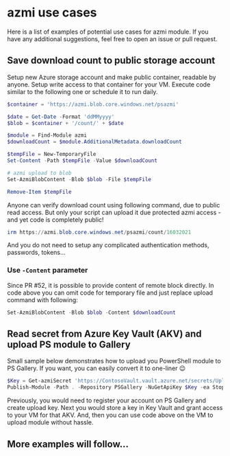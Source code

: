 # azmi use cases

Here is a list of examples of potential use cases for azmi module.
If you have any additional suggestions, feel free to open an issue or pull request.

## Save download count to public storage account

Setup new Azure storage account and make public container, readable by anyone.
Setup write access to that container for your VM.
Execute code similar to the following one or schedule it to run daily.

```PowerShell
$container = 'https://azmi.blob.core.windows.net/psazmi'

$date = Get-Date -Format 'ddMMyyyy'
$blob = $container + '/count/' + $date

$module = Find-Module azmi
$downloadCount = $module.AdditionalMetadata.downloadCount

$tempFile = New-TemporaryFile
Set-Content -Path $tempFile -Value $downloadCount

# azmi upload to blob
Set-AzmiBlobContent -Blob $blob -File $tempFile

Remove-Item $tempFile
```

Anyone can verify download count using following command, due to public read access.
But only your script can upload it due protected azmi access - and yet code is completely public!

```PowerShell
irm https://azmi.blob.core.windows.net/psazmi/count/16032021
```

And you do not need to setup any complicated authentication methods, passwords, tokens...

### Use `-Content` parameter

Since PR #52, it is possible to provide content of remote block directly.
In code above you can omit code for temporary file and just replace upload command with following:
```PowerShell
Set-AzmiBlobContent -Blob $blob -Content $downloadCount
```

## Read secret from Azure Key Vault (AKV) and upload PS module to Gallery

Small sample below demonstrates how to upload you PowerShell module to PS Gallery.
If you want, you can easily convert it to one-liner 😉

```PowerShell
$Key = Get-azmiSecret 'https://ContosoVault.vault.azure.net/secrets/UploadModuleKey'
Publish-Module -Path . -Repository PSGallery -NuGetApiKey $Key -ea Stop -Verbose
```

Previously, you would need to register your account on PS Gallery and create upload key.
Next you would store a key in Key Vault and grant access to your VM for that AKV.
And, then you can use code above on the VM to upload module without hassle.

## More examples will follow...
